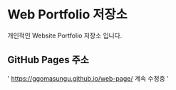 # Web Portfolio 저장소
개인적인 Website Portfolio 저장소 입니다.

## GitHub Pages 주소
'
<https://ggomasungu.github.io/web-page/>
계속 수정중
'
